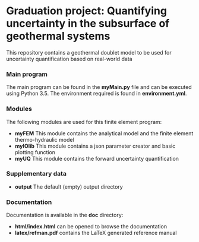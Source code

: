 Graduation project: Quantifying uncertainty in the subsurface of geothermal systems
============================

This repository contains a geothermal doublet model to be used for uncertainty quantification based on real-world data

### Main program
The main program can be found in the **myMain.py** file and can be executed using Python 3.5. The environment required
is found in **environment.yml**.


### Modules
The following modules are used for this finite element program:
- **myFEM**	        This module contains the analytical model and the finite element thermo-hydraulic model
- **myIOlib**	    This module contains a json parameter creator and basic plotting function
- **myUQ**	        This module contains the forward uncertainty quantification

### Supplementary data
- **output** The default (empty) output directory

### Documentation
Documentation is available in the **doc** directory:
- **html/index.html** can be opened to browse the documentation
- **latex/refman.pdf** contains the LaTeX generated reference manual